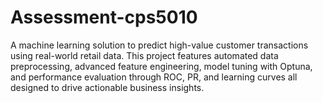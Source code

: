 # Assessment-cps5010
A machine learning solution to predict high-value customer transactions using real-world retail data. This project features automated data preprocessing, advanced feature engineering, model tuning with Optuna, and performance evaluation through ROC, PR, and learning curves all designed to drive actionable business insights.
